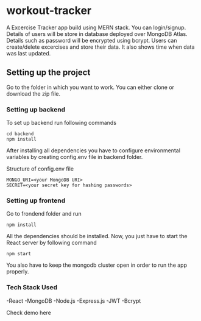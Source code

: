 # workout-tracker

A Excercise Tracker app build using MERN stack. You can login/signup. Details of users will be store in database deployed over MongoDB Atlas. Details such as password will be encrypted using bcrypt. Users can create/delete excercises and store their data. It also shows time when data was last updated.

## Setting up the project

Go to the folder in which you want to work. You can either clone or download the zip file.

### Setting up backend

To set up backend run following commands

```
cd backend
npm install
```

After installing all dependencies you have to configure environmental variables by creating config.env file in backend folder.

Structure of config.env file

```
MONGO_URI=<your MongoDB URI>
SECRET=<your secret key for hashing passwords>
```

### Setting up frontend

Go to frondend folder and run

```
npm install
```

All the dependencies should be installed. Now, you just have to start the React server by following command

```
npm start
```

You also have to keep the mongodb cluster open in order to run the app properly.

### Tech Stack Used
-React
-MongoDB
-Node.js
-Express.js
-JWT
-Bcrypt

Check demo here








